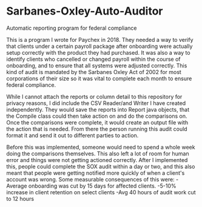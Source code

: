 # Sarbanes-Oxley-Auto-Auditor
Automatic reporting program for federal compliance

This is a program I wrote for Paychex in 2018. They needed a way to verify that clients under a certain payroll package after onboarding were actually setup correctly with the product they had purchased. It was also a way to identify clients who cancelled or changed payroll within the course of onboarding, and to ensure that all systems were adjusted correctly. This kind of audit is mandated by the Sarbanes Oxley Act of 2002 for most corporations of their size so it was vital to complete each month to ensure federal compliance. 

While I cannot attach the reports or column detail to this repository for privacy reasons, I did include the CSV Reader/and Writer I have created independently. They would save the reports into Report java objects, that the Compile class could then take action on and do the comparisons on. Once the comparisons were complete, it would create an output file with the action that is needed. From there the person running this audit could format it and send it out to different parties to action. 

Before this was implemented, someone would need to spend a whole week doing the comparisons themselves. This also left a lot of room for human error and things were not getting actioned correctly. After I implemented this, people could complete the SOX audit within a day or two, and this also meant that people were getting notified more quickly of when a client's account was wrong. Some measurable consequences of this were:
  -Average onboarding was cut by 15 days for affected clients.
  -5-10% increase in client retention on select clients
  -Avg 40 hours of audit work cut to 12 hours
  

